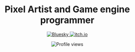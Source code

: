 <!-- Dark theme aesthetic README -->
<div align="center">
  <h1>Pixel Artist and Game engine programmer</h1>
  
  <p align="center">
    <a href="https://bsky.app/profile/miisann.bsky.social">
      <img src="https://custom-icon-badges.demolab.com/badge/-bluesky-1185FE?style=for-the-badge&logo=bluesky&logoColor=white" alt="Bluesky"/>
    </a>
    <a href="https://miisan.itch.io">
      <img src="https://custom-icon-badges.demolab.com/badge/-itch.io-FA5C5C?style=for-the-badge&logo=itch-io&logoColor=white" alt="itch.io"/>
    </a>
  </p>
</div>

<!-- Profile views counter -->
<p align="center">
  <img src="https://komarev.com/ghpvc/?username=your-github-username&color=blueviolet&style=flat-square" alt="Profile views"/>
</p>
